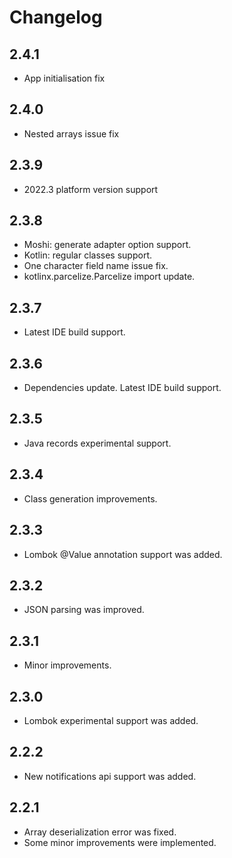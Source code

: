# Changelog

## 2.4.1
- App initialisation fix

## 2.4.0
- Nested arrays issue fix

## 2.3.9
- 2022.3 platform version support

## 2.3.8
- Moshi: generate adapter option support.
- Kotlin: regular classes support.
- One character field name issue fix.
- kotlinx.parcelize.Parcelize import update.

## 2.3.7

- Latest IDE build support.

## 2.3.6

- Dependencies update. Latest IDE build support.

## 2.3.5

- Java records experimental support.

## 2.3.4

- Class generation improvements.

## 2.3.3

- Lombok @Value annotation support was added.

## 2.3.2

- JSON parsing was improved.

## 2.3.1

- Minor improvements.

## 2.3.0

- Lombok experimental support was added.

## 2.2.2

- New notifications api support was added.

## 2.2.1

- Array deserialization error was fixed.
- Some minor improvements were implemented.
